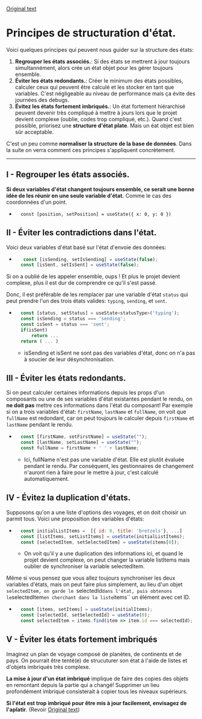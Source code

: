 [Original text](https://fr.react.dev/learn/choosing-the-state-structure)

# Principes de structuration d'état.
Voici quelques principes qui peuvent nous guider sur la structure des états:
1. __Regrouper les états associés.__: Si des états se mettrent à jour toujours simultannément, alors crée un état objet pour les gérer toujours ensemble.
2. __Éviter les états redondants.__: Créer le minimum des états possibles, calculer ceux qui peuvent être calculé et les stocker en tant que variables. C'est négligeable au niveau de performance mais ça évite des journées des debugs.
3. __Évitez les états fortement imbriqués.__: Un état fortement hiérarchisé peuvent devenir très compliqué à mettre à jours lors que le projet devient complexe (oublie, codes trop compliqué, etc.). Quand c'est possible, priorisez une __structure d'état plate__. Mais un éat objet est bien sûr acceptable.

C'est un peu comme __normaliser la structure de la base de données__.
Dans la suite on verra comment ces principes s'appliquent concrètement.
***
## I - Regrouper les états associés.
__Si deux variables d'état changent toujours ensemble, ce serait une bonne idée de les réunir en une seule variable d'état.__
Comme le cas des coordonnées d'un point.
* ````
    const [position, setPosition] = useState({ x: 0, y: 0 })
    ````

## II - Éviter les contradictions dans l'état.
Voici deux variables d'état basé sur l'état d'envoie des données:
* ````js
     const [isSending, setIsSending] = useState(false);
    const [isSent, setIsSent] = useState(false);
    ````

Si on a oublié de les appeler ensemble, oups ! Et plus le projet devient complexe, plus il est dur de comprendre ce qu'il s'est passé.

Donc, il est préférable de les remplacer par une variable d'état ``status`` qui peut prendre l'un des trois états valides: ``typing``, ``sending``, et ``sent``.
* ````js
    const [status, setStatus] = useState<statusType>('typing');
    const isSending = status === 'sending';
    const isSent = status === 'sent';
    if(isSent) 
        return ...
    return ( ... )
    ````
    * isSending et isSent ne sont pas des variables d'état, donc on n'a pas à soucier de leur désynchronisation.

## III - Éviter les états redondants.
Si on peut calculer certaines informations depuis les props d'un composants ou une de ses variables d'état existantes pendant le rendu, on __ne doit pas__ mettre ces informations dans l'état du composant!
Par exemple si on a trois variables d'état: ``firstName``, ``lastName`` et ``fullName``, on voit que ``fullName`` est redondant, car on peut toujours le calculer depuis ``firstName`` et ``lastName`` pendant le rendu.
* ````js
    const [firstName, setFirstName] = useState("");
    const [lastName, setLastName] = useState("");
    const fullName = firstName + ' ' + lastName;
    ````
    * Ici, fullName n'est pas une variable d'état. Elle est plutôt évaluée pendant le rendu.
        Par conséquent, les gestionnaires de changement n'auront rien à faire pour le mettre à jour, c'est calculé automatiquement.

## IV - Évitez la duplication d'états.
Supposons qu'on a une liste d'options des voyages, et on doit choisir un parmit tous.
Voici une proposition des variables d'états:
* ````js
    const initialListItems =  [{ id: 0, title: 'bretzels'}, ...]
    const [listItems, setListItems] = useState(initialListItems);
    const [selectedItem, setSelectedItem] = useState(items[0]);
    ````
    * On voit qu'il y a une duplication des informations ici, et quand le projet devient complexe, on peut changer la variable listItems mais oublier de synchroniser la variable selectedItem.

Même si vous pensez que vous allez toujours synchroniser les deux variables d'états, mais on peut faire plus simplement, au lieu d'un objet ``selectedItem, on garde le ``selectedId`` dans l'état, puis obtenons le ``selectedItem`` en cherchant dans la liste ``items`` un élément avec cet ID.
* ````js
    const [items, setItems] = useState(initialItems);
    const [selectedId, setSelectedId] = useState(0);
    const selectedItem = items.find(item => item.id === selectedId);
    ````

## V - Éviter les états fortement imbriqués
Imaginez un plan de voyage composé de planètes, de continents et de pays.
On pourrait être tenté(e) de strucuturer son état à l'aide de listes et d'objets imbriqués très complexe.

__La mise à jour d'un état imbriqué__ implique de faire des copies des objets en remontant depuis la partie qui a changé! Supprimer un lieu profondément imbriqué consisterait à copier tous les niveaux supérieurs.

__Si l'état est trop imbriqué pour être mis à jour facilement, envisagez de l'aplatir__. (Revoir [Original text](https://fr.react.dev/learn/choosing-the-state-structure))





